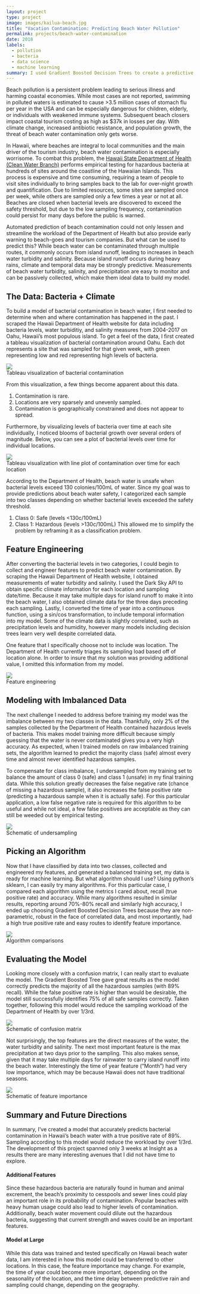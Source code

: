 ```yaml
---
layout: project
type: project
image: images/kailua-beach.jpg
title: "Vacation Contamination: Predicting Beach Water Pollution"
permalink: projects/beach-water-contamination
date: 2018
labels:
  - pollution
  - bacteria
  - data science
  - machine learning
summary: I used Gradient Boosted Decision Trees to create a predictive model for bacterial pollution based on State of Hawaii water sampling data 
---
```


Beach pollution is a persistent problem leading to serious illness and harming coastal economies. While most cases are not reported, swimming in polluted waters is estimated to cause >3.5 million cases of stomach flu per year in the USA and can be especially dangerous for children, elderly, or individuals with weakened immune systems. Subsequent beach closers impact coastal tourism costing as high as $37k in losses per day. With climate change, increased antibiotic resistance, and population growth, the threat of beach water contamination only gets worse. 

In Hawaii, where beaches are integral to local communities and the main driver of the tourism industry, beach water contamination is especially worrisome. To combat this problem, the [Hawaii State Department of Health (Clean Water Branch)](http://health.hawaii.gov/cwb/) performs empirical testing for hazardous bacteria at hundreds of sites around the coastline of the Hawaiian Islands. This process is expensive and time consuming, requiring a team of people to visit sites individually to bring samples back to the lab for over-night growth and quantification. Due to limited resources, some sites are sampled once per week, while others are sampled only a few times a year or not at all. Beaches are closed when bacterial levels are discovered to exceed the safety threshold, but due to the low sampling frequency, contamination could persist for many days before the public is warned.  

Automated prediction of beach contamination could not only lessen and streamline the workload of the Department of Health but also provide early warning to beach-goes and tourism companies. But what can be used to predict this? While beach water can be contaminated through multiple routes, it commonly occurs from island runoff, leading to increases in beach water turbidity and salinity. Because island runoff occurs during heavy rains, climate and temporal data may be strongly predictive. Measurements of beach water turbidity, salinity, and precipitation are easy to monitor and can be passively collected, which make them ideal data to build my model. 

## The Data: Bacteria + Climate

To build a model of bacterial contamination in beach water, I first needed to determine when and where contamination has happened in the past. I scraped the Hawaii Department of Health website for data including bacteria levels, water turbiditiy, and salinity measures from 2004-2017 on Oahu, Hawaii’s most populous island. To get a feel of the data, I first created a tableau visualization of bacterial contamination around Oahu. Each dot represents a site that was sampled for that given week, with green representing low and red representing high levels of bacteria.

<div class="ui segments">
  <div class="ui segment">
     <img class="ui large centered image" src="../images/Figure-1a.png">
  </div>
  <div class="ui secondary segment">
   Tableau visualization of bacterial contamination
  </div>
</div>  


 From this visualization, a few things become apparent about this data. 
1.	Contamination is rare.
2.	Locations are very sparsely and unevenly sampled. 
3.	Contamination is geographically constrained and does not appear to spread. 

Furthermore, by visualizing levels of bacteria over time at each site individually, I noticed blooms of bacterial growth over several orders of magnitude. Below, you can see a plot of bacterial levels over time for individual locations.

<div class="ui segments">
  <div class="ui segment">
     <img class="ui large centered image" src="../images/Figure-1a.png">
  </div>
  <div class="ui secondary segment">
   Tableau visualization with line plot of contamination over time for each location
  </div>
</div>  

According to the Department of Health, beach water is unsafe when bacterial levels exceed 130 colonies/100mL of water. Since my goal was to provide predictions about beach water safety, I categorized each sample into two classes depending on whether bacterial levels exceeded the safety threshold. 
1.	Class 0: Safe (levels <130c/100mL)
2.	Class 1: Hazardous (levels >130c/100mL)
This allowed me to simplify the problem by reframing it as a classification problem. 

## Feature Engineering

After converting the bacterial levels in two categories, I could begin to collect and engineer features to predict beach water contamination. By scraping the Hawaii Department of Health website, I obtained measurements of water turbidity and salinity. I used the Dark Sky API to obtain specific climate information for each location and sampling date/time. Because it may take multiple days for island runoff to make it into the beach water, I also obtained climate data for the three days preceding each sampling. Lastly, I converted the time of year into a continuous function, using a sin/cos transformation, to include temporal information into my model. Some of the climate data is slightly correlated, such as precipitation levels and humidity, however many models including decision trees learn very well despite correlated data. 

One feature that I specifically choose not to include was location. The Department of Health currently triages its sampling load based off of location alone. In order to insure that my solution was providing additional value, I omitted this information from my model. 

<div class="ui segments">
  <div class="ui segment">
     <img class="ui large centered image" src="../images/fig_featureimportance.png">
  </div>
  <div class="ui secondary segment">
   Feature engineering
  </div>
</div>  

##  Modeling with Imbalanced Data

The next challenge I needed to address before training my model was the imbalance between my two classes in the data. Thankfully, only 2% of the samples collected by the Department of Health contained hazardous levels of bacteria. This makes model training more difficult because simply guessing that the water is never contaminated gives you a very high accuracy. As expected, when I trained models on raw imbalanced training sets, the algorithm learned to predict the majority class (safe) almost every time and almost never identified hazardous samples. 

To compensate for class imbalance, I undersampled from my training set to balance the amount of class 0 (safe) and class 1 (unsafe) in my final training data. While this solution greatly decreases the false negative rate (chance of missing a hazardous sample), it also increases the false positive rate (predicting a hazardous sample when it is actually safe). For this particular application, a low false negative rate is required for this algorithm to be useful and while not ideal, a few false positives are acceptable as they can still be weeded out by empirical testing. 

<div class="ui segments">
  <div class="ui segment">
     <img class="ui large centered image" src="../images/Figure-1a.png">
  </div>
  <div class="ui secondary segment">
   Schematic of undersampling
  </div>
</div>  


## Picking an Algorithm

 Now that I have classified by data into two classes, collected and engineered my features, and generated a balanced training set, my data is ready for machine learning. But what algorithm should I use? Using python’s sklearn, I can easily try many algorithms. For this particular case, I compared each algorithm using the metrics I cared about, recall (true positive rate) and accuracy. While many algorithms resulted in similar results, reporting around 70%-80% recall and similarly high accuracy, I ended up choosing Gradient Boosted Decision Trees because they are non-parametric, robust in the face of correlated data, and most importantly, had a high true positive rate and easy routes to identify feature importance. 

<div class="ui segments">
  <div class="ui segment">
     <img class="ui large centered image" src="../images/fig_compare.png">
  </div>
  <div class="ui secondary segment">
   Algorithm comparisons
  </div>
</div> 

## Evaluating the Model

Looking more closely with a confusion matrix, I can really start to evaluate the model. The Gradient Boosted Tree gave great results as the model correctly predicts the majority of all the hazardous samples (with 89% recall). While the false positive rate is higher than would be desirable, the model still successfully identifies 75% of all safe samples correctly. Taken together, following this model would reduce the sampling workload of the Department of Health by over 1/3rd. 

<div class="ui segments">
  <div class="ui segment">
     <img class="ui large centered image" src="../images/fig_confusion.png">
  </div>
  <div class="ui secondary segment">
   Schematic of confusion matrix
  </div>
</div> 

Not surprisingly, the top features are the direct measures of the water, the water turbidity and salinity. The next most important feature is the max precipitation at two days prior to the sampling. This also makes sense, given that it may take multiple days for rainwater to carry island runoff into the beach water. Interestingly the time of year feature (“Month”) had very low importance, which may be because Hawaii does not have traditional seasons. 

<div class="ui segments">
  <div class="ui segment">
     <img class="ui large centered image" src="../images/Figure-1a.png">
  </div>
  <div class="ui secondary segment">
   Schematic of feature importance
  </div>
</div> 

## Summary and Future Directions

In summary, I’ve created a model that accurately predicts bacterial contamination in Hawaii’s beach water with a true positive rate of 89%. Sampling according to this model would reduce the workload by over 1/3rd. The development of this project spanned only 3 weeks at Insight as a results there are many interesting avenues that I did not have time to explore. 

#### Additional Features

Since these hazardous bacteria are naturally found in human and animal excrement, the beach’s proximity to cesspools and sewer lines could play an important role in its probability of contamination. Popular beaches with heavy human usage could also lead to higher levels of contamination. Additionally, beach water movement could dilute out the hazardous bacteria, suggesting that current strength and waves could be an important features.

#### Model at Large 

While this data was trained and tested specifically on Hawaii beach water data, I am interested in how this model could be transferred to other locations. In this case, the feature importance may change. For example, the time of year could become more important, depending on the seasonality of the location, and the time delay between predictive rain and sampling could change, depending on the geography.  
